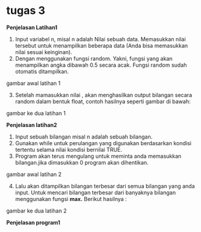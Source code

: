 # tugas 3
 **Penjelasan Latihan1**
 1. Input variabel n, misal n adalah Nilai sebuah data. Memasukkan nilai tersebut untuk menampilkan beberapa data (Anda bisa memasukkan nilai sesuai keinginan).
 2. Dengan menggunakan fungsi random. Yakni, fungsi yang akan menampilkan angka dibawah 0.5 secara acak. Fungsi random sudah otomatis ditampilkan.
 
 gambar awal latihan 1

3. Setelah mamasukkan nilai , akan menghasilkan output bilangan secara random dalam bentuk float, contoh hasilnya seperti gambar di bawah:

gambar ke dua latihan 1

**Penjelasan latihan2**
 1. Input sebuah bilangan misal n adalah sebuah bilangan.
 2. Gunakan while untuk perulangan yang digunakan berdasarkan kondisi tertentu selama nilai kondisi bernilai TRUE.
 3. Program akan terus mengulang untuk meminta anda memasukkan bilangan.jika dimasukkan 0 program akan dihentikan.

gambar awal latihan 2

4. Lalu akan ditampilkan bilangan terbesar dari semua bilangan yang anda input. Untuk mencari bilangan terbesar dari banyaknya bilangan menggunakan fungsi **max.** Berikut hasilnya :

gambar ke dua latihan 2

**Penjelasan program1**

